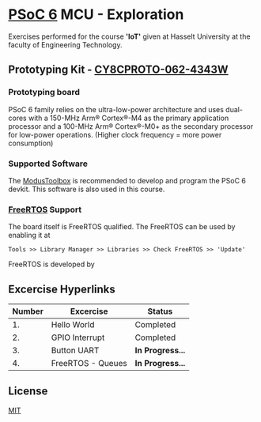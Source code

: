 # [PSoC 6](https://www.cypress.com/products/psoc-6-microcontrollers-32-bit-arm-cortex-m4m0) MCU - Exploration
Exercises performed for the course **'IoT'** given at Hasselt University at the faculty of Engineering Technology.

## Prototyping Kit - [CY8CPROTO-062-4343W](https://www.cypress.com/documentation/development-kitsboards/psoc-6-wi-fi-bt-prototyping-kit-cy8cproto-062-4343w)
### Prototyping board
PSoC 6 family relies on the ultra-low-power architecture and uses dual-cores with a 150-MHz Arm® Cortex®-M4 as the primary application processor and a 100-MHz Arm® Cortex®-M0+ as the secondary processor for low-power operations. (Higher clock frequency = more power consumption)

### Supported Software
The [ModusToolbox](https://www.cypress.com/products/modustoolbox) is recommended to develop and program the PSoC 6 devkit. This software is also used in this course.

### [FreeRTOS](https://www.freertos.org/) Support
The board itself is FreeRTOS qualified. The FreeRTOS can be used by enabling it at 

```Tools >> Library Manager >> Libraries >> Check FreeRTOS >> 'Update'```

FreeRTOS is developed by 

## Excercise Hyperlinks
| Number | Excercise | Status |
| --- | --- | --- |
| 1. | Hello World | Completed |
| 2. | GPIO Interrupt | Completed |
| 3. | Button UART | **In Progress...** |
| 4. | FreeRTOS - Queues | **In Progress...** |

## License
[MIT](https://choosealicense.com/licenses/mit/)